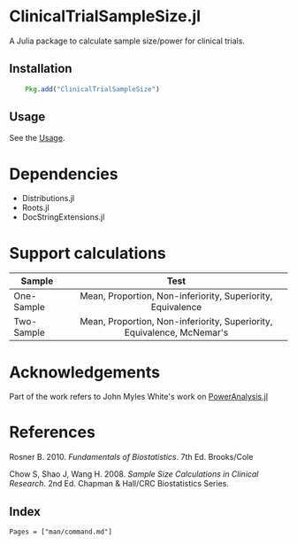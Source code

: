 # ClinicalTrialSampleSize.jl

A Julia package to calculate sample size/power for clinical trials.

## Installation

```julia
    Pkg.add("ClinicalTrialSampleSize")
```

## Usage

See the [Usage](man/usage.md).

# Dependencies

* Distributions.jl
* Roots.jl
* DocStringExtensions.jl

# Support calculations

| Sample        | Test          |
| ------------- |:-------------:|
| One-Sample    | Mean, Proportion, Non-inferiority, Superiority, Equivalence |
| Two-Sample    | Mean, Proportion, Non-inferiority, Superiority, Equivalence, McNemar's |

# Acknowledgements

Part of the work refers to John Myles White's work on [PowerAnalysis.jl](https://github.com/johnmyleswhite/PowerAnalysis.jl)

# References

Rosner B. 2010. *Fundamentals of Biostatistics*. 7th Ed. Brooks/Cole

Chow S, Shao J, Wang H. 2008. *Sample Size Calculations in Clinical Research*. 2nd Ed. Chapman & Hall/CRC Biostatistics Series.

## Index

```@index
Pages = ["man/command.md"]
```
